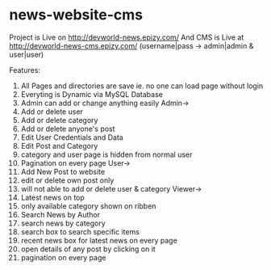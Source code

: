 # news-website-cms
Project is Live on http://devworld-news.epizy.com/
And CMS is Live at http://devworld-news-cms.epizy.com/ (username|pass -> admin|admin & user|user)

Features:
1. All Pages and directories are save ie. no one can load page without login
2. Everyting is Dynamic via MySQL Database
3. Admin can add or change anything easily
Admin->
1. Add or delete user
2. Add or delete category
3. Add or delete anyone's post
4. Edit User Credentials and Data
5. Edit Post and Category
6. category and user page is hidden from normal user
7. Pagination on every page
User->
1. Add New Post to website
2. edit or delete own post only
3. will not able to add or delete user & category
Viewer->
1. Latest news on top
2. only available category shown on ribben
3. Search News by Author
4. search news by category
5. search box to search specific items
6. recent news box for latest news on every page
7. open details of any post by clicking on it
8. pagination on every page


